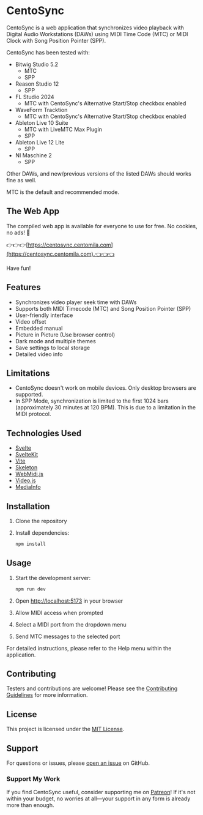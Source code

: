 # CentoSync

CentoSync is a web application that synchronizes video playback with Digital Audio Workstations (DAWs) using MIDI Time Code (MTC) or MIDI Clock with Song Position Pointer (SPP).

CentoSync has been tested with:

- Bitwig Studio 5.2
  - MTC
  - SPP
- Reason Studio 12
  - SPP
- FL Studio 2024
  - MTC with CentoSync's Alternative Start/Stop checkbox enabled
- WaveForm Tracktion
  - MTC with CentoSync's Alternative Start/Stop checkbox enabled
- Ableton Live 10 Suite
  - MTC with LiveMTC Max Plugin
  - SPP
- Ableton Live 12 Lite
  - SPP
- NI Maschine 2
  - SPP

Other DAWs, and new/previous versions of the listed DAWs should works fine as well.

MTC is the default and recommended mode.

## The Web App

The compiled web app is available for everyone to use for free. No cookies, no ads! 🥳

👉👉👉[https://centosync.centomila.com](https://centosync.centomila.com).👈👈👈

Have fun!

## Features

- Synchronizes video player seek time with DAWs
- Supports both MIDI Timecode (MTC) and Song Position Pointer (SPP)
- User-friendly interface
- Video offset
- Embedded manual
- Picture in Picture (Use browser control)
- Dark mode and multiple themes
- Save settings to local storage
- Detailed video info

## Limitations

- CentoSync doesn't work on mobile devices. Only desktop browsers are supported.
- In SPP Mode, synchronization is limited to the first 1024 bars (approximately 30 minutes at 120 BPM). This is due to a limitation in the MIDI protocol.

## Technologies Used

- [Svelte](https://svelte.dev/)
- [SvelteKit](https://kit.svelte.dev/)
- [Vite](https://vite.dev/)
- [Skeleton](https://www.skeleton.dev/)
- [WebMidi.js](https://webmidijs.org/)
- [Video.js](https://videojs.com/)
- [MediaInfo](https://mediainfo.js.org/)

## Installation

1. Clone the repository
2. Install dependencies:

   ```bash
   npm install
   ```

## Usage

1. Start the development server:

   ```bash
   npm run dev
   ```

2. Open [http://localhost:5173](http://localhost:5173) in your browser
3. Allow MIDI access when prompted
4. Select a MIDI port from the dropdown menu
5. Send MTC messages to the selected port

For detailed instructions, please refer to the Help menu within the application.

## Contributing

Testers and contributions are welcome! Please see the [Contributing Guidelines](CONTRIBUTING.md) for more information.

## License

This project is licensed under the [MIT License](LICENSE.md).

## Support

For questions or issues, please [open an issue](https://github.com/centomila/CentoSync-VideoPlayer-With-MTC-Sync/issues) on GitHub.

### Support My Work

If you find CentoSync useful, consider supporting me on [Patreon](https://patreon.com/Centomila)! If it's not within your budget, no worries at all—your support in any form is already more than enough.
